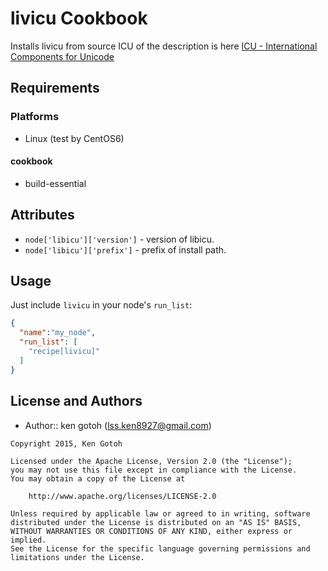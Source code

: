 livicu Cookbook
============
Installs livicu from source
ICU of the description is here [ICU - International Components for Unicode](http://site.icu-project.org)

Requirements
------------
### Platforms
- Linux (test by CentOS6)

#### cookbook
- build-essential

Attributes
----------
* `node['libicu']['version']` - version of libicu.
* `node['libicu']['prefix']`  - prefix of install path.

Usage
-----
Just include `livicu` in your node's `run_list`:

```json
{
  "name":"my_node",
  "run_list": [
    "recipe[livicu]"
  ]
}
```

License and Authors
-------------------
* Author:: ken gotoh (lss.ken8927@gmail.com)

```text
Copyright 2015, Ken Gotoh

Licensed under the Apache License, Version 2.0 (the "License");
you may not use this file except in compliance with the License.
You may obtain a copy of the License at

    http://www.apache.org/licenses/LICENSE-2.0

Unless required by applicable law or agreed to in writing, software
distributed under the License is distributed on an "AS IS" BASIS,
WITHOUT WARRANTIES OR CONDITIONS OF ANY KIND, either express or implied.
See the License for the specific language governing permissions and
limitations under the License.
```
